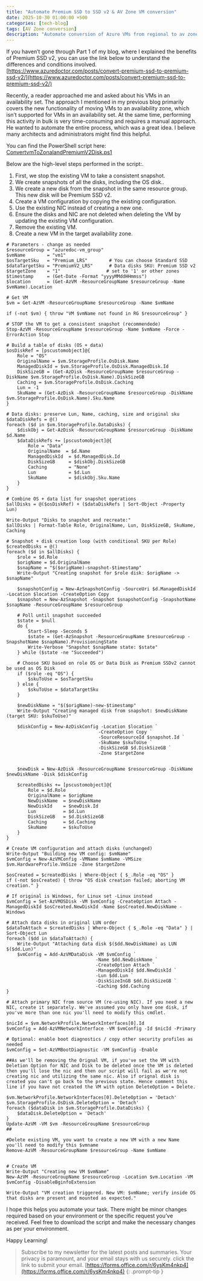 ```yaml
---
title: "Automate Premium SSD to SSD v2 & AV Zone VM conversion"
date: 2025-10-30 01:00:00 +500
categories: [tech-blog]
tags: [AV Zone conversion]
description: "Automate conversion of Azure VMs from regional to av zone and premium disk to premium SSD v2 using PowerShell. With snapshot, achieve huge cost savings"
---
```


If you haven’t gone through Part 1 of my blog, where I explained the benefits of Premium SSD v2, you can use the link below to understand the differences and conditions involved.
[https://www.azuredoctor.com/posts/convert-premium-ssd-to-premium-ssd-v2/](https://www.azuredoctor.com/posts/convert-premium-ssd-to-premium-ssd-v2/)

Recently, a reader approached me and asked about his VMs in an availability set. The approach I mentioned in my previous blog primarily covers the new functionality of moving VMs to an availability zone, which isn’t supported for VMs in an availability set. At the same time, performing this activity in bulk is very time-consuming and requires a manual approach. He wanted to automate the entire process, which was a great idea. I believe many architects and administrators might find this helpful.

You can find the PowerShell script here:
[ConvertvmToZonalandPremiumV2Disk.ps1](https://raw.githubusercontent.com/qureshiaquib/qureshiaquib.github.io/main/assets/30102025/ConvertvmToZonalandPremiumV2Disk.ps1)

Below are the high-level steps performed in the script:.

1. First, we stop the existing VM to take a consistent snapshot.
2. We create snapshots of all the disks, including the OS disk..
3. We create a new disk from the snapshot in the same resource group. This new disk will be Premium SSD v2.
4. Create a VM configuration by copying the existing configuration.
5. Use the existing NIC instead of creating a new one.
6. Ensure the disks and NIC are not deleted when deleting the VM by updating the existing VM configuration.
7. Remove the existing VM.
8. Create a new VM in the target availability zone.


```shell
# Parameters - change as needed
$resourceGroup = "azuredoc-vm_group"
$vmName        = "vm1"
$osTargetSku   = "Premium_LRS"        # You can choose Standard SSD
$dataTargetSku = "PremiumV2_LRS"      # Data disks SKU: Premium SSD v2
$targetZone    = "1"                 # set to '1' or other zones
$timestamp     = (Get-Date -Format "yyyyMMddHHmmss")
$location      = (Get-AzVM -ResourceGroupName $resourceGroup -Name $vmName).Location

# Get VM
$vm = Get-AzVM -ResourceGroupName $resourceGroup -Name $vmName

if (-not $vm) { throw "VM $vmName not found in RG $resourceGroup" }

# STOP the VM to get a consistent snapshot (recommendede)
Stop-AzVM -ResourceGroupName $resourceGroup -Name $vmName -Force -ErrorAction Stop

# Build a table of disks (OS + data)
$osDiskRef = [pscustomobject]@{
    Role = "OS"
    OriginalName = $vm.StorageProfile.OsDisk.Name
    ManagedDiskId = $vm.StorageProfile.OsDisk.ManagedDisk.Id
    DiskSizeGB = (Get-AzDisk -ResourceGroupName $resourceGroup -DiskName $vm.StorageProfile.OsDisk.Name).DiskSizeGB
    Caching = $vm.StorageProfile.OsDisk.Caching
    Lun = -1
    SkuName = (Get-AzDisk -ResourceGroupName $resourceGroup -DiskName $vm.StorageProfile.OsDisk.Name).Sku.Name
}

# Data disks: preserve Lun, Name, caching, size and original sku
$dataDiskRefs = @()
foreach ($d in $vm.StorageProfile.DataDisks) {
    $diskObj = Get-AzDisk -ResourceGroupName $resourceGroup -DiskName $d.Name
    $dataDiskRefs += [pscustomobject]@{
        Role = "Data"
        OriginalName  = $d.Name
        ManagedDiskId  = $d.ManagedDisk.Id
        DiskSizeGB     = $diskObj.DiskSizeGB
        Caching        = "None"
        Lun            = $d.Lun
        SkuName        = $diskObj.Sku.Name
    }
}

# Combine OS + data list for snapshot operations
$allDisks = @($osDiskRef) + ($dataDiskRefs | Sort-Object -Property Lun)

Write-Output "Disks to snapshot and recreate:"
$allDisks | Format-Table Role, OriginalName, Lun, DiskSizeGB, SkuName, Caching

# Snapshot + disk creation loop (with conditional SKU per Role)
$createdDisks = @()
foreach ($d in $allDisks) {
    $role = $d.Role
    $origName = $d.OriginalName
    $snapName = "$($origName)-snapshot-$timestamp"
    Write-Output "Creating snapshot for $role disk: $origName -> $snapName"

    $snapshotConfig = New-AzSnapshotConfig -SourceUri $d.ManagedDiskId -Location $location -CreateOption Copy
    $snapshot = New-AzSnapshot -Snapshot $snapshotConfig -SnapshotName $snapName -ResourceGroupName $resourceGroup

    # Poll until snapshot succeeded
    $state = $null
    do {
        Start-Sleep -Seconds 5
        $state = (Get-AzSnapshot -ResourceGroupName $resourceGroup -SnapshotName $snapName).ProvisioningState
        Write-Verbose "Snapshot $snapName state: $state"
    } while ($state -ne "Succeeded")

    # Choose SKU based on role OS or Data Disk as Premium SSDv2 cannot be used as OS Disk
    if ($role -eq "OS") {
        $skuToUse = $osTargetSku
    } else {
        $skuToUse = $dataTargetSku
    }

    $newDiskName = "$($origName)-new-$timestamp"
    Write-Output "Creating managed disk from snapshot: $newDiskName (target SKU: $skuToUse)"
    
    $diskConfig = New-AzDiskConfig -Location $location `
                                  -CreateOption Copy `
                                  -SourceResourceId $snapshot.Id `
                                  -SkuName $skuToUse `
                                  -DiskSizeGB $d.DiskSizeGB `
                                  -Zone $targetZone


    $newDisk = New-AzDisk -ResourceGroupName $resourceGroup -DiskName $newDiskName -Disk $diskConfig

    $createdDisks += [pscustomobject]@{
        Role = $d.Role
        OriginalName = $origName
        NewDiskName  = $newDiskName
        NewDiskId    = $newDisk.Id
        Lun          = $d.Lun
        DiskSizeGB   = $d.DiskSizeGB
        Caching      = $d.Caching
        SkuName      = $skuToUse
    }
}

# Create VM configuration and attach disks (unchanged)
Write-Output "Building new VM config: $vmName"
$vmConfig = New-AzVMConfig -VMName $vmName -VMSize $vm.HardwareProfile.VmSize -Zone $targetZone

$osCreated = $createdDisks | Where-Object { $_.Role -eq "OS" }
if (-not $osCreated) { throw "OS disk creation failed; aborting VM creation." }

# If original is Windows, for Linux set -Linux instead
$vmConfig = Set-AzVMOSDisk -VM $vmConfig -CreateOption Attach -ManagedDiskId $osCreated.NewDiskId -Name $osCreated.NewDiskName -Windows

# Attach data disks in original LUN order
$dataToAttach = $createdDisks | Where-Object { $_.Role -eq "Data" } | Sort-Object Lun
foreach ($dd in $dataToAttach) {
    Write-Output "Attaching data disk $($dd.NewDiskName) as LUN $($dd.Lun)"
    $vmConfig = Add-AzVMDataDisk -VM $vmConfig `
                                 -Name $dd.NewDiskName `
                                 -CreateOption Attach `
                                 -ManagedDiskId $dd.NewDiskId `
                                 -Lun $dd.Lun `
                                 -DiskSizeInGB $dd.DiskSizeGB `
                                 -Caching $dd.Caching
}

# Attach primary NIC from source VM (re-using NIC). If you need a new NIC, create it separately. We've assumed you only have one disk, if you've more than one nic you'll need to modify this cmdlet.

$nicId = $vm.NetworkProfile.NetworkInterfaces[0].Id
$vmConfig = Add-AzVMNetworkInterface -VM $vmConfig -Id $nicId -Primary

# Optional: enable boot diagnostics / copy other security profiles as needed
$vmConfig = Set-AzVMBootDiagnostic -VM $vmConfig -Enable

##As we'll be removing the Orignal VM, if you've set the VM with Deletion Option for NIC and Disk to be deleted once the VM is deleted then you'll lose the nic and then our script will fail as we're not creating nic and utilizing the same nic. Also if orignal disk is created you can't go back to the previous state. Hence comment this line if you have not created the VM with option DeleteOption = Delete.

$vm.NetworkProfile.NetworkInterfaces[0].DeleteOption = 'Detach'
$vm.StorageProfile.OsDisk.DeleteOption = 'Detach'
foreach ($dataDisk in $vm.StorageProfile.DataDisks) {
    $dataDisk.DeleteOption = 'Detach'
}
Update-AzVM -VM $vm -ResourceGroupName $resourceGroup
##

#Delete existing VM, you want to create a new VM with a new Name you'll need to modify this $vmname
Remove-AzVM -ResourceGroupName $resourceGroup -Name $vmName


# Create VM
Write-Output "Creating new VM $vmName"
New-AzVM -ResourceGroupName $resourceGroup -Location $vm.Location -VM $vmConfig -DisableBginfoExtension

Write-Output "VM creation triggered. New VM: $vmName; verify inside OS that disks are present and mounted as expected."
```

I hope this helps you automate your task. There might be minor changes required based on your environment or the specific request you’ve received. Feel free to download the script and make the necessary changes as per your environment.


Happy Learning!

>Subscribe to my newsletter for the latest posts and summaries. Your privacy is paramount, and your email stays with us securely.
click the link to submit your email.
[https://forms.office.com/r/6ysKm4nkp4](https://forms.office.com/r/6ysKm4nkp4)
{: .prompt-tip }
